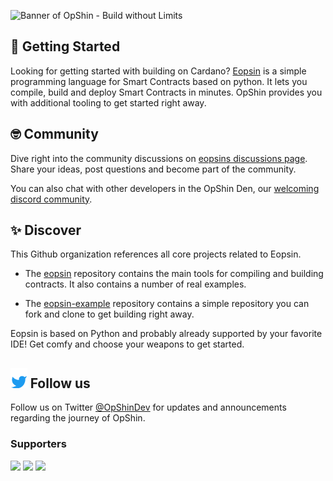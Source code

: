 ![Banner of OpShin - Build without Limits](https://media.discordapp.net/attachments/1082803447973302332/1083155394370748597/Banner_447-2.jpg?width=1440&height=480)

## 🚀 Getting Started

Looking for getting started with building on Cardano? [Eopsin](https://github.com/OpShin/eopsin) is a simple programming language for Smart Contracts based on python. It lets you compile, build and deploy Smart Contracts in minutes. OpShin provides you with additional tooling to get started right away.


## 🤓 Community

Dive right into the community discussions on [eopsins discussions page](https://github.com/OpShin/eopsin/discussions). Share your ideas, post questions and become part of the community.

You can also chat with other developers in the OpShin Den, our [welcoming discord
community](https://discord.gg/7qtTz82TYe).

## ✨ Discover

This Github organization references all core projects related to Eopsin.

- The [eopsin](https://github.com/OpShin/eopsin) repository contains the main tools for compiling and building contracts. It also contains a number of real examples.

- The [eopsin-example](https://github.com/OpShin/eopsin-example) repository contains a simple repository you can fork and clone to get building right away.

Eopsin is based on Python and probably already supported by your favorite IDE! Get comfy and choose your weapons to get started.

## <img src="https://raw.githubusercontent.com/CardanoSolutions/ogmios/master/.github/twitter.svg" height="32" /> Follow us

Follow us on Twitter [@OpShinDev](https://twitter.com/OpShinDev) for updates and announcements regarding the journey of OpShin.

### Supporters

<a href="https://github.com/inversion-dev/"><img src="https://avatars.githubusercontent.com/u/127298233?s=200&v=4" width="50"></a>
<a href="https://github.com/MuesliSwapTeam/"><img  src="https://avatars.githubusercontent.com/u/91151317?v=4" width="50" /></a>
<a href="https://github.com/AadaFinance/"><img  src="https://avatars.githubusercontent.com/u/89693711?v=4" width="50" /></a>
